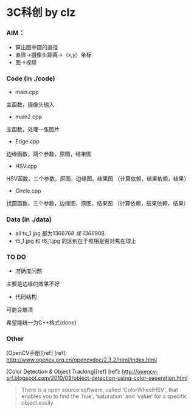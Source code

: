 3C科创 by clz
===============
### AIM：

* 算出图中圆的直径
* 直径->摄像头距离->（x,y）坐标
* 图->视频

### Code (in ./code)

* main.cpp

主函数，摄像头输入

* main2.cpp

主函数，处理一张图片

* Edge.cpp

边缘函数，两个参数，原图，结果图

* HSV.cpp

HSV函数，三个参数，原图，边缘图，结果图 （计算依赖，结果依赖，结果）

* Circle.cpp

找圆函数，三个参数，边缘图，原图，结果图 （计算依赖，结果依赖，结果）

### Data (in ./data)
* all tx_1.jpg 都为1366*768 或 1366*908
* t5_1.jpg 和 t6_1.jpg 的区别在于照相是否对焦在球上

### TO DO
* 准确度问题

主要是边缘的效果不好

* 代码结构

可能会崩溃

希望能统一为C++格式(done)

### Other
[OpenCV手册][ref]
[ref]: http://www.opencv.org.cn/opencvdoc/2.3.2/html/index.html

[Color Detection & Object Tracking][ref]
[ref]: http://opencv-srf.blogspot.com/2010/09/object-detection-using-color-seperation.html

> There is a open source software, called 'ColorWheelHSV', that enables you to find the 'hue', 'saturation' and 'value' for a specific object easily.
